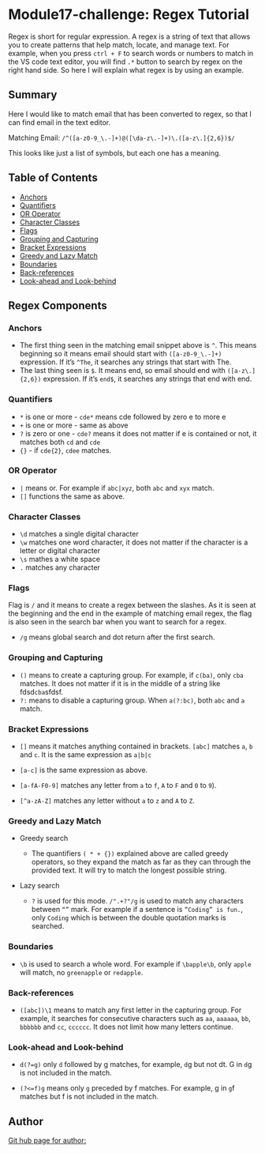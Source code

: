 # Module17-challenge: Regex Tutorial 

Regex is short for regular expression. A regex is a string of text that allows you to create patterns that help match, locate, and manage text. For example, when you press `ctrl + F` to search words or numbers to match in the VS code text editor, you will find `.*` button to search by regex on the right hand side. So here I will explain what regex is by using an example. 
## Summary

Here I would like to match email that has been converted to regex, so that I can find email in the text editor. 

Matching Email: `/^([a-z0-9_\.-]+)@([\da-z\.-]+)\.([a-z\.]{2,6})$/`

This looks like just a list of symbols, but each one has a meaning.


## Table of Contents

- [Anchors](#anchors)
- [Quantifiers](#quantifiers)
- [OR Operator](#or-operator)
- [Character Classes](#character-classes)
- [Flags](#flags)
- [Grouping and Capturing](#grouping-and-capturing)
- [Bracket Expressions](#bracket-expressions)
- [Greedy and Lazy Match](#greedy-and-lazy-match)
- [Boundaries](#boundaries)
- [Back-references](#back-references)
- [Look-ahead and Look-behind](#look-ahead-and-look-behind)

## Regex Components

### Anchors

- The first thing seen in the matching email snippet above is `^`.  This means beginning so it means email should start with `([a-z0-9_\.-]+)` expression. 
If it’s `^The`, it searches any strings that start with The. 
- The last thing seen is `$`. It means end, so email should end with `([a-z\.]{2,6})` expression. If it’s `end$`, it searches any strings that end with end.


### Quantifiers

- `*` is one or more - `cde*` means cde followed by zero e to more e 
- `+` is one or more - same as above 
- `?` is zero or one - `cde?` means it does not matter if e is contained or not, it matches both `cd` and `cde`  
- `{}` - if `cde{2}`, `cdee` matches.  


### OR Operator

- `|` means or. For example if `abc|xyz`, both `abc` and `xyx` match.
- `[]` functions the same as above. 

### Character Classes

- `\d` matches a single digital character
- `\w` matches one word character, it does not matter if the character is a letter or digital character
- `\s` mathes a white space
- `.` matches any character

### Flags

Flag is `/` and it means to create a regex between the slashes. As it is seen at the beginning and the end in the example of matching email regex, the flag is also seen in the search bar when you want to search for a regex. 
- `/g` means global search and dot return after the first search. 

### Grouping and Capturing

- `()` means to create a capturing group. For example,  if `c(ba)`, only `cba` matches. It does not matter if it is in the middle of a string like fdsd`cba`sfdsf.
- `?:` means to disable a capturing group. When `a(?:bc)`, both `abc` and `a` match.


### Bracket Expressions

- `[]` means it matches anything contained in brackets. `[abc]` matches `a`, `b` and `c`. It is the same expression as `a|b|c` 

- `[a-c]` is the same expression as above. 

- `[a-fA-F0-9]` matches any letter from `a` to `f`, `A` to `F` and `0` to `9`).

- `[^a-zA-Z]` matches any letter without `a` to `z` and `A` to `Z`. 


### Greedy and Lazy Match

- Greedy search

  - The quantifiers `( * + {})` explained above are called greedy operators, so they expand the match as far as they can through the provided text. It will try to match the longest possible string. 


- Lazy search 
  - `?` is used for this mode. `/".+?"/g` is used to match any characters between `“”` mark. For example if a sentence is `”Coding” is fun.`, only `Coding` which is between the double quotation marks is searched.  


### Boundaries

- `\b` is used to search a whole word. For example if `\bapple\b`, only `apple` will match, no `greenapple` or `redapple`. 

### Back-references

- `([abc])\1` means to match any first letter in the capturing group. For example, it searches for consecutive characters such as `aa`, `aaaaaa`, `bb`, `bbbbbb` and `cc`, `cccccc`. It does not limit how many letters continue.

### Look-ahead and Look-behind

- `d(?=g)` only `d` followed by g matches, for example, `d`g but not dt. G in `d`g is not included in the match.  

- `(?<=f)g` means only `g` preceded by f matches. For example, g in `g`f matches but f is not included in the match.

## Author

[Git hub page for author:](https://github.com/Yoko-cyer)
